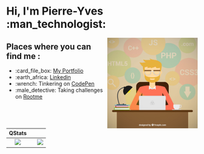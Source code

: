<h1><b>Hi, I'm Pierre-Yves :man_technologist:</b></h1>

<img src="https://github.com/Pi-L/Pi-L/raw/master/images/dev_freepik.jpg" alt="Coder in action - Image from freepik.com" align="right" width="238px">

<h2>Places where you can find me : </h2>
<ul>
	<li>:card_file_box: <a href="https://legeay.info">My Portfolio</a></li>
	<li>:earth_africa: <a href="https://www.linkedin.com/in/pyl/">Linkedin</a></li>
	<li>:wrench: Tinkering on <a href="https://codepen.io/pi-L/">CodePen</a></li>
	<li>:male_detective: Taking challenges on <a href="https://www.root-me.org/pi-L">Rootme</a></li>
</ul>
<br>
<br>

| QStats | | |
| :---: |:---:| :---:|
| ![](https://github-readme-stats.vercel.app/api?username=Pi-L&count_private=true&theme=slateorange&show_icons=true) |  | ![](https://github-readme-stats.vercel.app/api/top-langs/?username=Pi-L&theme=slateorange&count_private=true&?exclude_repo=exnihilo-server,pyl.space,Waria,hm_acronymes,spring-petclinic,tp_azure,initiation_git,FunWithBash&langs_count=7) |
